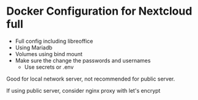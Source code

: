 # Docker Configuration for Nextcloud full

 * Full config including libreoffice
 * Using Mariadb
 * Volumes using bind mount
 * Make sure the change the passwords and usernames
   - Use secrets or .env

Good for local network server, not recommended for public server.

If using public server, consider nginx proxy with let's encrypt
